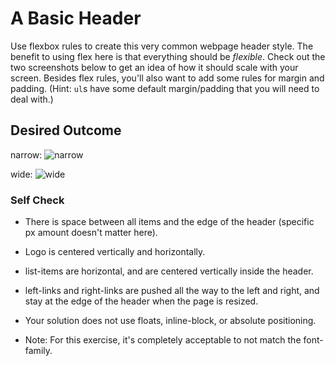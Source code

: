 # A Basic Header

Use flexbox rules to create this very common webpage header style. The benefit to using flex here is that everything should be _flexible_. Check out the two screenshots below to get an idea of how it should scale with your screen. Besides flex rules, you'll also want to add some rules for margin and padding. (Hint: `ul`s have some default margin/padding that you will need to deal with.)

## Desired Outcome

narrow:
![narrow](./desired-outcome-narrow.png)

wide: 
![wide](./desired-outcome-wide.png)

### Self Check
- There is space between all items and the edge of the header (specific px amount doesn't matter here).
- Logo is centered vertically and horizontally.

- list-items are horizontal, and are centered vertically inside the header.


- left-links and right-links are pushed all the way to the left and right, and stay at the edge of the header when the page is resized.


- Your solution does not use floats, inline-block, or absolute positioning.

- Note: For this exercise, it's completely acceptable to not match the font-family.